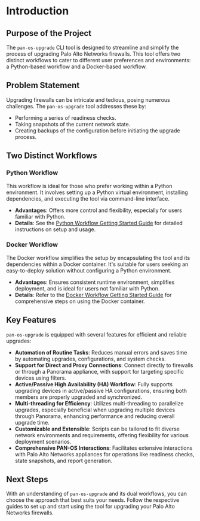 # Introduction

## Purpose of the Project

The `pan-os-upgrade` CLI tool is designed to streamline and simplify the process of upgrading Palo Alto Networks firewalls. This tool offers two distinct workflows to cater to different user preferences and environments: a Python-based workflow and a Docker-based workflow.

## Problem Statement

Upgrading firewalls can be intricate and tedious, posing numerous challenges. The `pan-os-upgrade` tool addresses these by:

- Performing a series of readiness checks.
- Taking snapshots of the current network state.
- Creating backups of the configuration before initiating the upgrade process.

## Two Distinct Workflows

### Python Workflow

This workflow is ideal for those who prefer working within a Python environment. It involves setting up a Python virtual environment, installing dependencies, and executing the tool via command-line interface.

- **Advantages**: Offers more control and flexibility, especially for users familiar with Python.
- **Details**: See the [Python Workflow Getting Started Guide](python/getting-started.md) for detailed instructions on setup and usage.

### Docker Workflow

The Docker workflow simplifies the setup by encapsulating the tool and its dependencies within a Docker container. It's suitable for users seeking an easy-to-deploy solution without configuring a Python environment.

- **Advantages**: Ensures consistent runtime environment, simplifies deployment, and is ideal for users not familiar with Python.
- **Details**: Refer to the [Docker Workflow Getting Started Guide](docker/getting-started.md) for comprehensive steps on using the Docker container.

## Key Features

`pan-os-upgrade` is equipped with several features for efficient and reliable upgrades:

- **Automation of Routine Tasks**: Reduces manual errors and saves time by automating upgrades, configurations, and system checks.
- **Support for Direct and Proxy Connections**: Connect directly to firewalls or through a Panorama appliance, with support for targeting specific devices using filters.
- **Active/Passive High Availability (HA) Workflow**: Fully supports upgrading devices in active/passive HA configurations, ensuring both members are properly upgraded and synchronized.
- **Multi-threading for Efficiency**: Utilizes multi-threading to parallelize upgrades, especially beneficial when upgrading multiple devices through Panorama, enhancing performance and reducing overall upgrade time.
- **Customizable and Extensible**: Scripts can be tailored to fit diverse network environments and requirements, offering flexibility for various deployment scenarios.
- **Comprehensive PAN-OS Interactions**: Facilitates extensive interactions with Palo Alto Networks appliances for operations like readiness checks, state snapshots, and report generation.

## Next Steps

With an understanding of `pan-os-upgrade` and its dual workflows, you can choose the approach that best suits your needs. Follow the respective guides to set up and start using the tool for upgrading your Palo Alto Networks firewalls.
